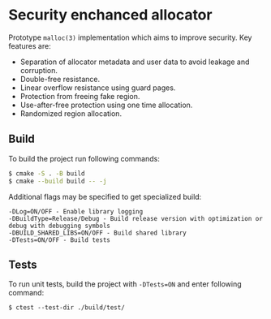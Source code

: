 # Security enchanced allocator

Prototype `malloc(3)` implementation which aims to improve security.
Key features are:
- Separation of allocator metadata and user data to avoid leakage and corruption.
- Double-free resistance.
- Linear overflow resistance using guard pages.
- Protection from freeing fake region.
- Use-after-free protection using one time allocation.
- Randomized region allocation.

## Build

To build the project run following commands:

```bash
$ cmake -S . -B build
$ cmake --build build -- -j
```

Additional flags may be specified to get specialized build:
```
-DLog=ON/OFF - Enable library logging
-DBuildType=Release/Debug - Build release version with optimization or debug with debugging symbols
-DBUILD_SHARED_LIBS=ON/OFF - Build shared library
-DTests=ON/OFF - Build tests
```

## Tests

To run unit tests, build the project with `-DTests=ON` and enter following command:
```
$ ctest --test-dir ./build/test/
```
